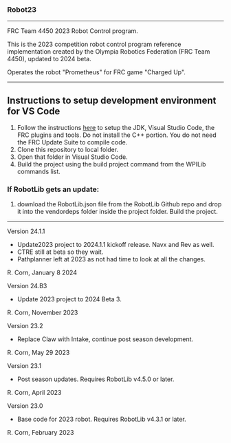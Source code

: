 ### Robot23
----------------------------------------------------------------------------
FRC Team 4450 2023 Robot Control program.

This is the 2023 competition robot control program reference implementation created by the Olympia Robotics Federation (FRC Team 4450), updated to 2024 beta. 

Operates the robot "Prometheus" for FRC game "Charged Up".

----------------------------------------------------------------------------
## Instructions to setup development environment for VS Code
1) Follow the instructions [here](https://wpilib.screenstepslive.com/s/currentCS/m/java) to setup the JDK, Visual Studio Code, the FRC plugins and tools. Do not install the C++ portion. You do not need the FRC Update Suite to compile code.
2) Clone this repository to local folder.
3) Open that folder in Visual Studio Code.
4) Build the project using the build project command from the WPILib commands list.

### If RobotLib gets an update:
1) download the RobotLib.json file from the RobotLib Github repo and drop it into the vendordeps folder inside the project folder. Build the project.
****************************************************************************************************************
Version 24.1.1

*   Update2023 project to 2024.1.1 kickoff release. Navx and Rev as well.
*   CTRE still at beta so they wait.
*   Pathplanner left at 2023 as not had time to look at all the changes.

R. Corn, January 8 2024

Version 24.B3

*   Update 2023 project to 2024 Beta 3.

R. Corn, November 2023

Version 23.2

*   Replace Claw with Intake, continue post season development.

R. Corn, May 29 2023

Version 23.1

*   Post season updates. Requires RobotLib v4.5.0 or later.

R. Corn, April 2023

Version 23.0

*   Base code for 2023 robot. Requires RobotLib v4.3.1 or later.

R. Corn, February 2023
